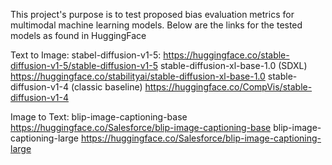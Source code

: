 This project's purpose is to test proposed bias evaluation metrics for multimodal machine learning models.
Below are the links for the tested models as found in HuggingFace

Text to Image:
stabel-diffusion-v1-5:
https://huggingface.co/stable-diffusion-v1-5/stable-diffusion-v1-5
stable-diffusion-xl-base-1.0 (SDXL)
https://huggingface.co/stabilityai/stable-diffusion-xl-base-1.0
stable-diffusion-v1-4 (classic baseline)
https://huggingface.co/CompVis/stable-diffusion-v1-4

Image to Text:
blip-image-captioning-base
https://huggingface.co/Salesforce/blip-image-captioning-base
blip-image-captioning-large
https://huggingface.co/Salesforce/blip-image-captioning-large
